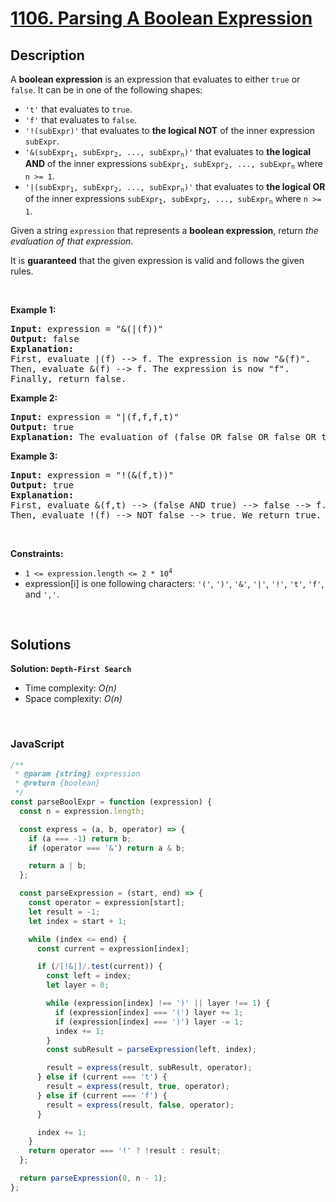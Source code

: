 # [1106. Parsing A Boolean Expression](https://leetcode.com/problems/parsing-a-boolean-expression)

## Description

<div class="elfjS" data-track-load="description_content"><p>A <strong>boolean expression</strong> is an expression that evaluates to either <code>true</code> or <code>false</code>. It can be in one of the following shapes:</p>

<ul>
	<li><code>'t'</code> that evaluates to <code>true</code>.</li>
	<li><code>'f'</code> that evaluates to <code>false</code>.</li>
	<li><code>'!(subExpr)'</code> that evaluates to <strong>the logical NOT</strong> of the inner expression <code>subExpr</code>.</li>
	<li><code>'&amp;(subExpr<sub>1</sub>, subExpr<sub>2</sub>, ..., subExpr<sub>n</sub>)'</code> that evaluates to <strong>the logical AND</strong> of the inner expressions <code>subExpr<sub>1</sub>, subExpr<sub>2</sub>, ..., subExpr<sub>n</sub></code> where <code>n &gt;= 1</code>.</li>
	<li><code>'|(subExpr<sub>1</sub>, subExpr<sub>2</sub>, ..., subExpr<sub>n</sub>)'</code> that evaluates to <strong>the logical OR</strong> of the inner expressions <code>subExpr<sub>1</sub>, subExpr<sub>2</sub>, ..., subExpr<sub>n</sub></code> where <code>n &gt;= 1</code>.</li>
</ul>

<p>Given a string <code>expression</code> that represents a <strong>boolean expression</strong>, return <em>the evaluation of that expression</em>.</p>

<p>It is <strong>guaranteed</strong> that the given expression is valid and follows the given rules.</p>

<p>&nbsp;</p>
<p><strong class="example">Example 1:</strong></p>

<pre><strong>Input:</strong> expression = "&amp;(|(f))"
<strong>Output:</strong> false
<strong>Explanation:</strong> 
First, evaluate |(f) --&gt; f. The expression is now "&amp;(f)".
Then, evaluate &amp;(f) --&gt; f. The expression is now "f".
Finally, return false.
</pre>

<p><strong class="example">Example 2:</strong></p>

<pre><strong>Input:</strong> expression = "|(f,f,f,t)"
<strong>Output:</strong> true
<strong>Explanation:</strong> The evaluation of (false OR false OR false OR true) is true.
</pre>

<p><strong class="example">Example 3:</strong></p>

<pre><strong>Input:</strong> expression = "!(&amp;(f,t))"
<strong>Output:</strong> true
<strong>Explanation:</strong> 
First, evaluate &amp;(f,t) --&gt; (false AND true) --&gt; false --&gt; f. The expression is now "!(f)".
Then, evaluate !(f) --&gt; NOT false --&gt; true. We return true.
</pre>

<p>&nbsp;</p>
<p><strong>Constraints:</strong></p>

<ul>
	<li><code>1 &lt;= expression.length &lt;= 2 * 10<sup>4</sup></code></li>
	<li>expression[i] is one following characters: <code>'('</code>, <code>')'</code>, <code>'&amp;'</code>, <code>'|'</code>, <code>'!'</code>, <code>'t'</code>, <code>'f'</code>, and <code>','</code>.</li>
</ul>
</div>

<p>&nbsp;</p>

## Solutions

**Solution: `Depth-First Search`**

- Time complexity: <em>O(n)</em>
- Space complexity: <em>O(n)</em>

<p>&nbsp;</p>

### **JavaScript**

```js
/**
 * @param {string} expression
 * @return {boolean}
 */
const parseBoolExpr = function (expression) {
  const n = expression.length;

  const express = (a, b, operator) => {
    if (a === -1) return b;
    if (operator === '&') return a & b;

    return a | b;
  };

  const parseExpression = (start, end) => {
    const operator = expression[start];
    let result = -1;
    let index = start + 1;

    while (index <= end) {
      const current = expression[index];

      if (/[!&|]/.test(current)) {
        const left = index;
        let layer = 0;

        while (expression[index] !== ')' || layer !== 1) {
          if (expression[index] === '(') layer += 1;
          if (expression[index] === ')') layer -= 1;
          index += 1;
        }
        const subResult = parseExpression(left, index);

        result = express(result, subResult, operator);
      } else if (current === 't') {
        result = express(result, true, operator);
      } else if (current === 'f') {
        result = express(result, false, operator);
      }

      index += 1;
    }
    return operator === '!' ? !result : result;
  };

  return parseExpression(0, n - 1);
};
```
